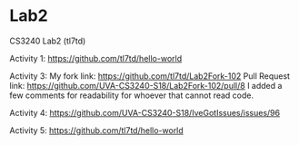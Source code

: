 # Lab2
CS3240 Lab2 (tl7td)

Activity 1: https://github.com/tl7td/hello-world

Activity 3: 
  My fork link: https://github.com/tl7td/Lab2Fork-102
  Pull Request link: https://github.com/UVA-CS3240-S18/Lab2Fork-102/pull/8
  I added a few comments for readability for whoever that cannot read code. 

Activity 4: https://github.com/UVA-CS3240-S18/IveGotIssues/issues/96

Activity 5: https://github.com/tl7td/hello-world

